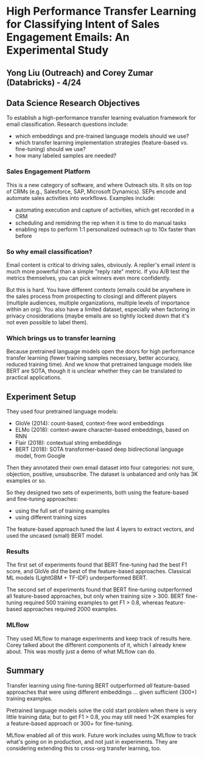 # High Performance Transfer Learning for Classifying Intent of Sales Engagement Emails: An Experimental Study

## Yong Liu (Outreach) and Corey Zumar (Databricks) - 4/24

## Data Science Research Objectives

To establish a high-performance transfer learning evaluation framework for email classification. Research questions include:

* which embeddings and pre-trained language models should we use?
* which transfer learning implementation strategies (feature-based vs. fine-tuning) should we use?
* how many labeled samples are needed?

### Sales Engagement Platform

This is a new category of software, and where Outreach sits. It sits on top of CRMs (e.g., Salesforce, SAP, Microsoft Dynamics). SEPs encode and automate sales activities into workflows. Examples include:

* automating execution and capture of activities, which get recorded in a CRM
* scheduling and remidning the rep when it is time to do manual tasks
* enabling reps to perform 1:1 personalized outreach up to 10x faster than before

### So why email classification?

Email content is critical to driving sales, obviously. A replier's email *intent* is much more powerful than a simple "reply rate" metric. If you A/B test the metrics themselves, you can pick winners even more confidently.

But this is hard. You have different contexts (emails could be anywhere in the sales process from prospecting to closing) and different players (multiple audiences, multiple organizations, multiple levels of importance within an org). You also have a limited dataset, especially when factoring in privacy cnosiderations (maybe emails are so tightly locked down that it's not even possible to label them).

### Which brings us to transfer learning

Because pretrained language models open the doors for high performance transfer learning (fewer training samples necessary, better accuracy, reduced training time). And we know that pretrained language models like BERT are SOTA, though it is unclear whether they can be translated to practical applications.

## Experiment Setup

They used four pretrained language models:

* GloVe (2014): count-based, context-free word embeddings
* ELMo (2018): context-aware character-based embeddings, based on RNN
* Flair (2018): contextual string embeddings
* BERT (2018): SOTA transformer-based deep bidirectional language model, from Google

Then they annotated their own email dataset into four categories: not sure, objection, positive, unsubscribe. The dataset is unbalanced and only has 3K examples or so. 

So they designed two sets of experiments, both using the feature-based and fine-tuning approaches: 

* using the full set of training examples
* using different training sizes

The feature-based approach tuned the last 4 layers to extract vectors, and used the uncased (small) BERT model.

### Results

The first set of experiments found that BERT fine-tuning had the best F1 score, and GloVe did the best of the feature-based approaches. Classical ML models (LightGBM + TF-IDF) underperformed BERT. 

The second set of experiments found that BERT fine-tuning outperformed all feature-based approaches, but only when training size > 300. BERT fine-tuning required 500 training examples to get F1 > 0.8, whereas feature-based approaches required 2000 examples.

### MLflow

They used MLflow to manage experiments and keep track of results here. Corey talked about the different components of it, which I already knew about. This was mostly just a demo of what MLflow can do.

## Summary

Transfer learning using fine-tuning BERT outperformed *all* feature-based approaches that were using different embeddings … given sufficient (300+) training examples.

Pretrained language models solve the cold start problem when there is very little training data; but to get F1 > 0.8, you may still need 1–2K examples for a feature-based approach or 300+ for fine-tuning.

MLflow enabled all of this work. Future work includes using MLflow to track what's going on in production, and not just in experiments. They are considering extending this to cross-org transfer learning, too.